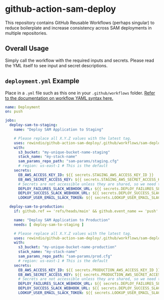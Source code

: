 # github-action-sam-deploy

This repository contains GitHub Reusable Workflows (perhaps singular) to reduce boilerplate and increase consistency across SAM deployments in multiple repositories.

## Overall Usage

Simply call the workflow with the required inputs and secrets.
Please read the YML itself to see input and secret descriptions.

## `deployment.yml` Example

Place in a `.yml` file such as this one in your `.github/workflows` folder. [Refer to the documentation on workflow YAML syntax here.](https://help.github.com/en/articles/workflow-syntax-for-github-actions)

```yaml
name: Deployment
on: push

jobs:
  deploy-sam-to-staging:
    name: "Deploy SAM Application to Staging"

    # Please replace all X.Y.Z values with the latest tag.
    uses: rewindio/github-action-sam-deploy/.github/workflows/sam-deploy.yml@vX.Y.Z
    with:
      s3_bucket: "my-unique-bucket-name-staging"
      stack_name: "my-stack-name"
      sam_params_repo_path: "sam-params/staging.cfg"
      # region: us-east-1 # This is the default
    secrets:
      EB_AWS_ACCESS_KEY_ID: ${{ secrets.STAGING_AWS_ACCESS_KEY_ID }}
      EB_AWS_SECRET_ACCESS_KEY: ${{ secrets.STAGING_AWS_SECRET_ACCESS_KEY }}
      # Secrets are not accessible unless they are shared, so we need these three even though they are redundant.
      DEPLOY_FAILURES_SLACK_WEBHOOK_URL: ${{ secrets.DEPLOY_FAILURES_SLACK_WEBHOOK_URL }}
      DEPLOY_SUCCESS_SLACK_WEBHOOK_URL: ${{ secrets.DEPLOY_SUCCESS_SLACK_WEBHOOK_URL }}
      LOOKUP_USER_EMAIL_SLACK_TOKEN: ${{ secrets.LOOKUP_USER_EMAIL_SLACK_TOKEN }}

  deploy-sam-to-production:
    if: github.ref == 'refs/heads/main' && github.event_name == 'push' # Only run on pushes to main

    name: "Deploy SAM Application to Production"
    needs: [ deploy-sam-to-staging ]

    # Please replace all X.Y.Z values with the latest tag.
    uses: rewindio/github-action-sam-deploy/.github/workflows/sam-deploy.yml@vX.Y.Z
    with:
      s3_bucket: "my-unique-bucket-name-production"
      stack_name: "my-stack-name"
      sam_params_repo_path: "sam-params/prod.cfg"
      # region: us-east-1 # This is the default
    secrets:
      EB_AWS_ACCESS_KEY_ID: ${{ secrets.PRODUCTION_AWS_ACCESS_KEY_ID }}
      EB_AWS_SECRET_ACCESS_KEY: ${{ secrets.PRODUCTION_AWS_SECRET_ACCESS_KEY }}
      # Secrets are not accessible unless they are shared, so we need these three even though they are redundant.
      DEPLOY_FAILURES_SLACK_WEBHOOK_URL: ${{ secrets.DEPLOY_FAILURES_SLACK_WEBHOOK_URL }}
      DEPLOY_SUCCESS_SLACK_WEBHOOK_URL: ${{ secrets.DEPLOY_SUCCESS_SLACK_WEBHOOK_URL }}
      LOOKUP_USER_EMAIL_SLACK_TOKEN: ${{ secrets.LOOKUP_USER_EMAIL_SLACK_TOKEN }}

